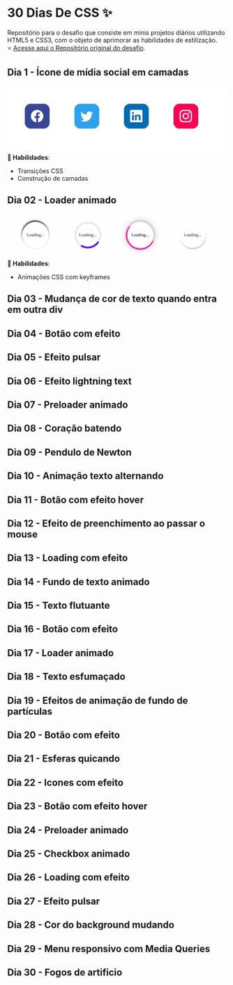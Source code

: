 # 30 Dias De CSS :sparkles:
Repositório para o desafio que consiste em minis projetos diários utilizando HTML5 e CSS3, com o objeto de aprimorar as habilidades de estilização. <br> :star: [Acesse aqui o Repositório original do desafio](https://github.com/MilenaCarecho/30diasDeCSS).

## Dia 1 - Ícone de mídia social em camadas
<img src="./Desafios/Dia%2001/day1.gif"><br>
__:wrench: Habilidades__:
- Transições CSS
- Construção de camadas

## Dia 02 - Loader animado
<img src="./Desafios/Dia%2002/day2.gif"><br>
__:wrench: Habilidades__:
- Animações CSS com keyframes

## Dia 03 - Mudança de cor de texto quando entra em outra div
## Dia 04 - Botão com efeito
## Dia 05 - Efeito pulsar
## Dia 06 - Efeito lightning text
## Dia 07 - Preloader animado
## Dia 08 - Coração batendo
## Dia 09 - Pendulo de Newton
## Dia 10 - Animação texto alternando
## Dia 11 - Botão com efeito hover
## Dia 12 - Efeito de preenchimento ao passar o mouse
## Dia 13 - Loading com efeito
## Dia 14 - Fundo de texto animado
## Dia 15 - Texto flutuante
## Dia 16 - Botão com efeito
## Dia 17 - Loader animado
## Dia 18 - Texto esfumaçado
## Dia 19 - Efeitos de animação de fundo de partículas
## Dia 20 - Botão com efeito
## Dia 21 - Esferas quicando
## Dia 22 - Icones com efeito
## Dia 23 - Botão com efeito hover
## Dia 24 - Preloader animado
## Dia 25 - Checkbox animado
## Dia 26 - Loading com efeito
## Dia 27 - Efeito pulsar
## Dia 28 - Cor do background mudando
## Dia 29 - Menu responsivo com Media Queries
## Dia 30 - Fogos de artificio


